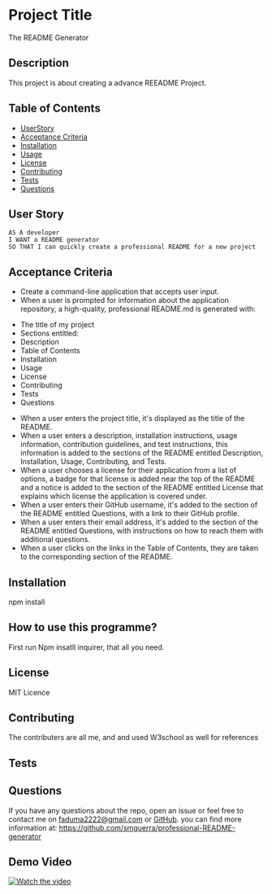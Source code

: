 
# Project Title
The README Generator
## Description
This project is about creating a advance REEADME Project.
## Table of Contents 
* [UserStory](#UserStory) 
* [Acceptance Criteria](#AcceptanceCriteria) 
* [Installation](#installation) 
* [Usage](#usage) 
* [License](#license)
* [Contributing](#contributing)
* [Tests](#test)
* [Questions](#questions)
## User Story 
```
AS A developer
I WANT a README generator
SO THAT I can quickly create a professional README for a new project

```
## Acceptance Criteria
* Create a command-line application that accepts user input.
* When a user is prompted for information about the application repository, a high-quality, professional README.md is generated with:
- The title of my project
- Sections entitled:
- Description
- Table of Contents
- Installation
- Usage
- License
- Contributing
- Tests
- Questions
* When a user enters the project title, it's displayed as the title of the README.
* When a user enters a description, installation instructions, usage information, contribution guidelines, and test instructions, this information is added to the sections of the README entitled Description, Installation, Usage, Contributing, and Tests.
* When a user chooses a license for their application from a list of options, a badge for that license is added near the top of the README and a notice is added to the section of the README entitled License that explains which license the application is covered under.
* When a user enters their GitHub username, it's added to the section of the README entitled Questions, with a link to their GitHub profile.
* When a user enters their email address, it's added to the section of the README entitled Questions, with instructions on how to reach them with additional questions.
* When a user clicks on the links in the Table of Contents, they are taken to the corresponding section of the README.
## Installation
npm install
## How to use this programme?
First run Npm insatll inquirer, that all you need.
## License 
MIT Licence
## Contributing
The contributers are all me, and and used W3school as well for references
## Tests

## Questions
    
If you have any questions about the repo, open an issue or feel free to contact me on faduma2222@gmail.com or [GitHub](https://github.com/fadumasaidcodes). you can find more information at: https://github.com/smguerra/professional-README-generator

## Demo Video

[![Watch the video](https://i.imgur.com/vKb2F1B.png)](https://www.youtube.com/watch?v=YOUR_VIDEO_ID_HERE)
